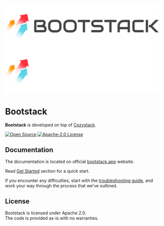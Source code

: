![Bootstack](img/bootstack-logo-black.svg#gh-light-mode-only)
![Bootstack](img/bootstack-logo-white.svg#gh-dark-mode-only)

# Bootstack

**Bootstack** is developed on top of [Cozystack](https://github.com/aenix-io/cozystack).

[![Open Source](https://img.shields.io/badge/Open-Source-brightgreen)](https://opensource.org/)
[![Apache-2.0 License](https://img.shields.io/github/license/astrasky-net/bootstack)](https://opensource.org/licenses/)




## Documentation

The documentation is located on official [bootstack.app](https://bootstack.astrasky.net) website.

Read [Get Started](https://bootstack.app/docs/get-started/) section for a quick start.

If you encounter any difficulties, start with the [troubleshooting guide](https://bootstack.app/docs/), and work your way through the process that we've outlined.

## License

Bootstack is licensed under Apache 2.0.  
The code is provided as-is with no warranties.
